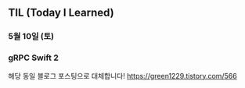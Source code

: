 ## TIL (Today I Learned)

### 5월 10일 (토)    
### gRPC Swift 2
해당 동일 블로그 포스팅으로 대체합니다!
https://green1229.tistory.com/566   

